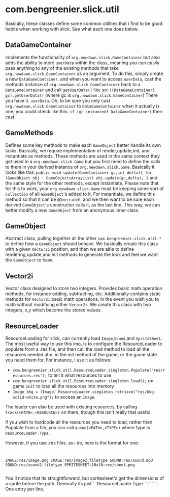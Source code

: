 com.bengreenier.slick.util
=========================

Basically, these classes define some common utilities that i find to be good habits when
working with slick. See what each one does below.




DataGameContainer
-----------------

Implements the functionality of ```org.newdawn.slick.GameContainer``` but also adds the
ability to store ```userData``` within the class, meaning you can easily pass anything to any of
the existing methods that take ```org.newdawn.slick.GameContainer``` as an argument.
To do this, simply create a new ```DataGameContainer```, and when you want to access ```userData```,
cast the methods instance of ```org.newdawn.slick.GameContainer``` back to a ```DataGameContainer``` and call 
```getUserData()``` like so: ```((DataGameContainer) gc).getUserData()``` (where gc is ```org.newdawn.slick.GameContainer```)
There you have it. ```userData```. Oh, to be sure you only cast ```org.newdawn.slick.GameContainer``` to ```DataGameContainer```
when it actually is one, you could check like this: ```if (gc instanceof DataGameContainer)``` then cast.


GameMethods
------------

Defines some key methods to make each ```GameObject``` better handle its own tasks. Basically, we require implementation of
render,update,init, and instantiate as methods. These methods are used in the same context they get used in a ```org.newdawn.slick.Game```
but you first need to define the calls to them in your derived instance of ```org.newdawn.slick.Game```. Basically it looks like this:
```public void update(GameContainer gc,int delta){ for (GameObject obj : GameObjectsArrayList) obj.update(gc,delta); }``` and the same
style for the other methods, except instantiate. Please note that for this to work, your ```org.newdawn.slick.Game``` must be keeping
some sort of ```Collection``` of all ```GameObject```'s added to it. For instantiate, we define this method so that it can be 
```@Override```n, and we then want to be sure each derived ```GameObject```'s constructor calls it, as the last line. This way,
we can better modify a new ```GameObject``` from an anonymous inner class.


GameObject
----------

Abstract class, pulling together all the other ```com.bengreenier.slick.util.*``` to define how a ```GameObject``` should behave.
We basically create this class with a given ```Vector2i``` position, and then we are able to define rendering,update,and init methods
to generate the look and feel we want the ```GameObject``` to have.


Vector2i
--------

Vector class designed to store two integers. Provides basic math operation methods,
for instance adding, subtracting, etc. Additionally contains static methods for ```Vector2i``` basic
math operations, in the event you wish you to math without modifying either ```Vector2i```. We create this class with
two integers, x,y which become the stored values.


ResourceLoader
--------------

ResourceLoading for slick, can currently load ```Image```,```Sound```,and ```SpriteSheet```. The most useful way to use this imo, is to
configure the ResourceLoader to populate from a .res file, and then call the load method to load all the resources needed atm, in the init
method of the game, or the game state you need them for. For instance, i use it as follows:
+ ```com.bengreenier.slick.util.ResourceLoader.singleton.Populate("res/resources.res");``` to tell it what resources to use
+ ```com.bengreenier.slick.util.ResourceLoader.singleton.load();``` on game ```init``` to load all the resources into memory
+ ```Image bkg = (Image) ResourceLoader.singleton.retrieve("res/bkg-solid-white.png");``` to access an ```Image```.

The loader can also be used with existing resources, by calling ```track(<PATH>,<RESOURCE>)``` on them, though this isn't really
that useful. 

If you wish to hardcode all the resources you need to load, rather then Populate from a file,
you can call ```queue(<PATH>,<TYPE>)``` where type is ```ResourceLoader.Type```.

However, if you use .res files, as i do, here is the format for one:
<code>

IMAGE:res/image.png
IMAGE:res/image2.filetype
SOUND:res/sound.mp3
SOUND:res/sound2.filetype
SPRITESHEET:10x10:res/sheet.png

</code>
You'll notice that its straightforward, but spritesheet's get the dimensions of a sprite before the path.
Generally its just ```ResourceLoader.Type```:```<FILE PATH>```. One entry per line.